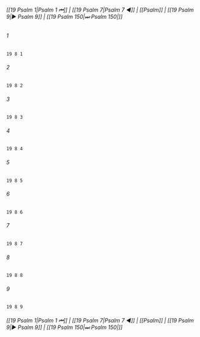 
###### [[19 Psalm 1|Psalm 1 ⏮]] | [[19 Psalm 7|Psalm 7 ◀]] | [[Psalm]] | [[19 Psalm 9|▶ Psalm 9]] | [[19 Psalm 150|⏭ Psalm 150|]]

###### 1
``` verse
19 8 1 
```
###### 2
``` verse
19 8 2 
```
###### 3
``` verse
19 8 3 
```
###### 4
``` verse
19 8 4 
```
###### 5
``` verse
19 8 5 
```
###### 6
``` verse
19 8 6 
```
###### 7
``` verse
19 8 7 
```
###### 8
``` verse
19 8 8 
```
###### 9
``` verse
19 8 9 
```

###### [[19 Psalm 1|Psalm 1 ⏮]] | [[19 Psalm 7|Psalm 7 ◀]] | [[Psalm]] | [[19 Psalm 9|▶ Psalm 9]] | [[19 Psalm 150|⏭ Psalm 150|]]

